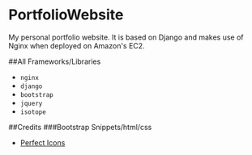 PortfolioWebsite
================

My personal portfolio website. It is based on Django and makes use of Nginx when deployed on Amazon's EC2.

##All Frameworks/Libraries

- `nginx`
- `django` 
- `bootstrap`
- `jquery`
- `isotope`


##Credits
###Bootstrap Snippets/html/css

- [Perfect Icons](http://perfecticons.com/)

